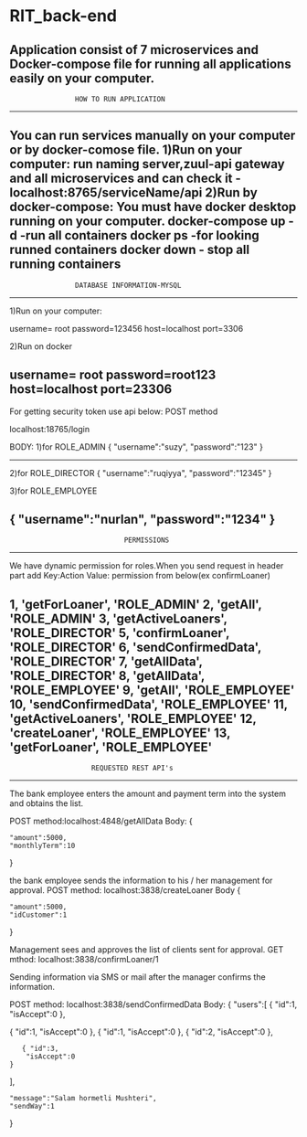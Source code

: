 # RIT_back-end
Application consist of 7 microservices and Docker-compose file for running all applications easily on your computer.
------------------------------------------------------------------------
					HOW TO RUN APPLICATION
------------------------------------------------------------------------
You can run services manually on your computer or by docker-comose file.
1)Run on your computer:
run naming server,zuul-api gateway and all microservices and can check it -  localhost:8765/serviceName/api
2)Run by docker-compose:
You must have docker desktop running on your computer.
docker-compose up -d    -run all containers
docker ps  -for looking runned containers
docker down - stop all running containers
------------------------------------------------------------------------
					DATABASE INFORMATION-MYSQL
------------------------------------------------------------------------
1)Run on your computer:

username= root
password=123456
host=localhost
port=3306

2)Run on docker

username= root
password=root123
host=localhost
port=23306
------------------------------------------------------------------------
For getting security token use api below:
POST method

localhost:18765/login

BODY:
	1)for ROLE_ADMIN
{
    "username":"suzy",
    "password":"123"
}
***************************************
2)for ROLE_DIRECTOR
{
    "username":"ruqiyya",
    "password":"12345"
}

3)for ROLE_EMPLOYEE

{
    "username":"nurlan",
    "password":"1234"
}
-------------------------------------------------------------------------
								PERMISSIONS 
-------------------------------------------------------------------------

We have dynamic permission for roles.When you send request in header part add
 Key:Action   Value: permission from below(ex confirmLoaner)

1, 'getForLoaner', 'ROLE_ADMIN'
2, 'getAll', 'ROLE_ADMIN'
3, 'getActiveLoaners', 'ROLE_DIRECTOR'
5, 'confirmLoaner', 'ROLE_DIRECTOR'
6, 'sendConfirmedData', 'ROLE_DIRECTOR'
7, 'getAllData', 'ROLE_DIRECTOR'
8, 'getAllData', 'ROLE_EMPLOYEE'
9, 'getAll', 'ROLE_EMPLOYEE'
10, 'sendConfirmedData', 'ROLE_EMPLOYEE'
11, 'getActiveLoaners', 'ROLE_EMPLOYEE'
12, 'createLoaner', 'ROLE_EMPLOYEE'
13, 'getForLoaner', 'ROLE_EMPLOYEE'
-------------------------------------------------------------------------
						REQUESTED REST API's
-------------------------------------------------------------------------
The bank employee enters the amount and payment term into the system and obtains the list.

POST method:localhost:4848/getAllData
Body:
{
    
    "amount":5000,
    "monthlyTerm":10
}

the bank employee sends the information to his / her management for approval.
POST method: localhost:3838/createLoaner
Body
{
    
    "amount":5000,
    "idCustomer":1
}

 Management sees and approves the list of clients sent for approval.
 GET mthod: localhost:3838/confirmLoaner/1


Sending information via SMS or mail after the manager confirms the information.

POST method: localhost:3838/sendConfirmedData
Body:
{
    "users":[
        {
        "id":1,
        "isAccept":0
    },

 {
        "id":1,
        "isAccept":0
    },
     {
        "id":1,
        "isAccept":0
    },
       { "id":2,
        "isAccept":0
    },

       { "id":3,
        "isAccept":0
    }
],

    
    "message":"Salam hormetli Mushteri",
    "sendWay":1


}

